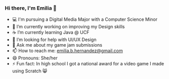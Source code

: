 ### Hi there, I'm Emilia 👋

- :computer: I'm pursuing a Digital Media Major with a Computer Science Minor
- 🔭 I’m currently working on improving my Design skills
- :coffee: I’m currently learning Java @ UCF
- 🤔 I’m looking for help with UI/UX Design
- 💬 Ask me about my game jam submissions
- 📫 How to reach me: emilia.b.hernandez@gmail.com
- 😄 Pronouns: She/her
- ⚡ Fun fact: In high school I got a national award for a video game I made using Scratch :smile_cat:
